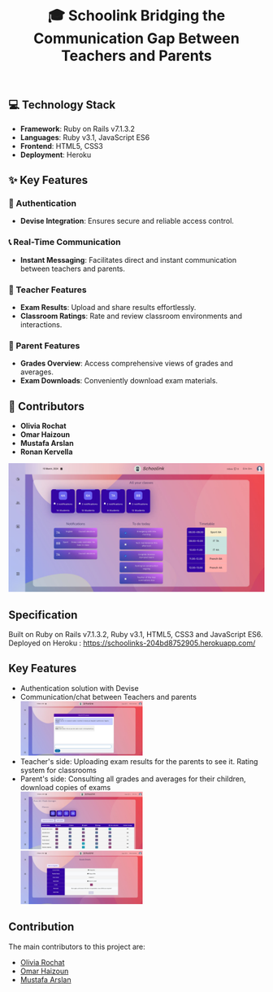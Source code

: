 <h1 align="center">
🎓 Schoolink
Bridging the Communication Gap Between Teachers and Parents

</h1>
<br>



## 💻 Technology Stack

<ul>
<li><strong>Framework</strong>: Ruby on Rails v7.1.3.2</li>
<li><strong>Languages</strong>: Ruby v3.1, JavaScript ES6</li>
<li><strong>Frontend</strong>: HTML5, CSS3</li>
<li><strong>Deployment</strong>: Heroku</li>
</ul>

## ✨ Key Features

### 🔐 Authentication
<ul>
<li><strong>Devise Integration</strong>: Ensures secure and reliable access control.</li>
</ul>

### 📞 Real-Time Communication
<ul>
<li><strong>Instant Messaging</strong>: Facilitates direct and instant communication between teachers and parents.</li>
</ul>

### 📘 Teacher Features
<ul>
<li><strong>Exam Results</strong>: Upload and share results effortlessly.</li>
<li><strong>Classroom Ratings</strong>: Rate and review classroom environments and interactions.</li>
</ul>

### 🏫 Parent Features
<ul>
<li><strong>Grades Overview</strong>: Access comprehensive views of grades and averages.</li>
<li><strong>Exam Downloads</strong>: Conveniently download exam materials.</li>
</ul>

## 👥 Contributors

<ul>
<li><strong>Olivia Rochat</strong></li>
<li><strong>Omar Haizoun</strong></li>
<li><strong>Mustafa Arslan</strong></li>
<li><strong>Ronan Kervella</strong></li>

</ul>

<img src="https://github.com/RonanKer29/schoolink/blob/9535d8487aa029f0cc5f21ae5c8bba19c8e5e9b4/app/assets/images/schoolink_dashboard_teacher.JPG" alt="dashboard" title="dashboard" style="max-width:100%;">

<h2> Specification </h2>

Built on Ruby on Rails v7.1.3.2, Ruby v3.1, HTML5, CSS3 and JavaScript ES6. Deployed on Heroku : https://schoolinks-204bd8752905.herokuapp.com/

<h2> Key Features </h2>
<ul>
  <li> Authentication solution with Devise </li>
  <li> Communication/chat between Teachers and parents </li>
  <img src="https://github.com/RonanKer29/schoolink/blob/47b63566b82307d94188d82218e77dbdf04114a5/app/assets/images/chat.JPG" alt="chat" title="Communication" style="max-width:50%;">
  <li> Teacher's side: Uploading exam results for the parents to see it. Rating system for classrooms </li>
  <li> Parent's side: Consulting all grades and averages for their children, download copies of exams  </li>
  <img src="https://github.com/RonanKer29/schoolink/blob/47b63566b82307d94188d82218e77dbdf04114a5/app/assets/images/class_average.JPG" alt="grades" title="grades" style="max-width:50%;">
  <img src="https://github.com/RonanKer29/schoolink/blob/47b63566b82307d94188d82218e77dbdf04114a5/app/assets/images/grade_details.JPG" alt="chat" title="Communication" style="max-width:50%;">

</ul> 

<h2> Contribution </h2>

The main contributors to this project are:
<ul>
  <li> <a href ="https://github.com/OliAivRo">Olivia Rochat</a></li>
  <li> <a href ="https://github.com/Raging27">Omar Haizoun</a></li>
  <li> <a href ="https://github.com/esat1265">Mustafa Arslan</a></li>
</ul> 

